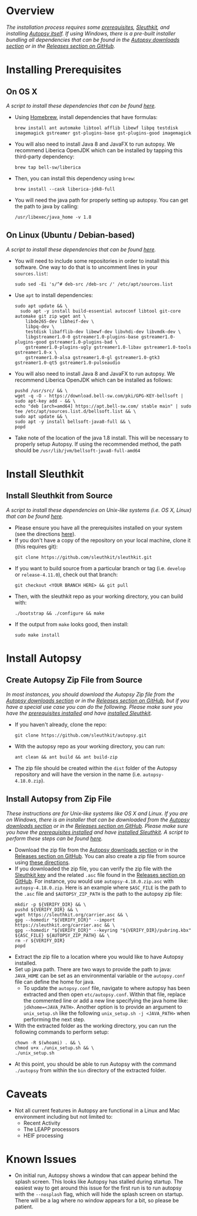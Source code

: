 # Overview
*The installation process requires some [prerequisites](#installing-prerequisites), [Sleuthkit](#install-sleuthkit), and installing [Autopsy itself](#install-autopsy).  If using Windows, there is a pre-built installer bundling all dependencies that can be found in the [Autopsy downloads section](https://www.autopsy.com/download/) or in the [Releases section on GitHub](https://github.com/sleuthkit/autopsy/releases/).*

# Installing Prerequisites

## On OS X

*A script to install these dependencies that can be found [here](scripts/install_prereqs_osx.sh).*
- Using [Homebrew](https://brew.sh/), install dependencies that have formulas:
  ```
  brew install ant automake libtool afflib libewf libpq testdisk imagemagick gstreamer gst-plugins-base gst-plugins-good imagemagick
  ```
- You will also need to install Java 8 and JavaFX to run autopsy.  We recommend Liberica OpenJDK which can be installed by tapping this third-party dependency:
  ```
  brew tap bell-sw/liberica
  ```
- Then, you can install this dependency using `brew`:
  ```
  brew install --cask liberica-jdk8-full
  ```
- You will need the java path for properly setting up autopsy.  You can get the path to java by calling:
  ```
  /usr/libexec/java_home -v 1.8
  ```
  
## On Linux (Ubuntu / Debian-based)

*A script to install these dependencies that can be found [here](scripts/install_prereqs_ubuntu.sh).*
- You will need to include some repositories in order to install this software.  One way to do that is to uncomment lines in your `sources.list`:
  ```
  sudo sed -Ei 's/^# deb-src /deb-src /' /etc/apt/sources.list
  ```
- Use `apt` to install dependencies:
  ```
  sudo apt update && \
    sudo apt -y install build-essential autoconf libtool git-core automake git zip wget ant \
      libde265-dev libheif-dev \
      libpq-dev \
      testdisk libafflib-dev libewf-dev libvhdi-dev libvmdk-dev \
      libgstreamer1.0-0 gstreamer1.0-plugins-base gstreamer1.0-plugins-good gstreamer1.0-plugins-bad \
      gstreamer1.0-plugins-ugly gstreamer1.0-libav gstreamer1.0-tools gstreamer1.0-x \
      gstreamer1.0-alsa gstreamer1.0-gl gstreamer1.0-gtk3 gstreamer1.0-qt5 gstreamer1.0-pulseaudio
  ```
- You will also need to install Java 8 and JavaFX to run autopsy.  We recommend Liberica OpenJDK which can be installed as follows:
  ```
  pushd /usr/src/ && \
  wget -q -O - https://download.bell-sw.com/pki/GPG-KEY-bellsoft | sudo apt-key add - && \
  echo "deb [arch=amd64] https://apt.bell-sw.com/ stable main" | sudo tee /etc/apt/sources.list.d/bellsoft.list && \
  sudo apt update && \
  sudo apt -y install bellsoft-java8-full && \
  popd
  ```
- Take note of the location of the java 1.8 install.  This will be necessary to properly setup Autopsy.  If using the recommended method, the path should be `/usr/lib/jvm/bellsoft-java8-full-amd64`

# Install Sleuthkit

## Install Sleuthkit from Source
*A script to install these dependencies on Unix-like systems (i.e. OS X, Linux) that can be found [here](scripts/install_tsk_from_src.sh).*
- Please ensure you have all the prerequisites installed on your system (see the directions [here](#installing-prerequisites)).
- If you don't have a copy of the repository on your local machine, clone it (this requires git):
  ```
  git clone https://github.com/sleuthkit/sleuthkit.git
  ```
- If you want to build source from a particular branch or tag (i.e. `develop` or `release-4.11.0`), check out that branch:
  ```
  git checkout <YOUR BRANCH HERE> && git pull
  ```
- Then, with the sleuthkit repo as your working directory, you can build with:
  ```
  ./bootstrap && ./configure && make
  ```
- If the output from `make` looks good, then install:
  ```
  sudo make install
  ```

# Install Autopsy

## Create Autopsy Zip File from Source
*In most instances, you should download the Autopsy Zip file from the [Autopsy downloads section](https://www.autopsy.com/download/) or in the [Releases section on GitHub](https://github.com/sleuthkit/autopsy/releases/), but if you have a special use case you can do the following.  Please make sure you have the [prerequisites installed](#installing-prerequisites) and have [installed Sleuthkit](#install-sleuthkit).* 
- If you haven't already, clone the repo:
  ```
  git clone https://github.com/sleuthkit/autopsy.git
  ```
- With the autopsy repo as your working directory, you can run:
  ```
  ant clean && ant build && ant build-zip
  ```
- The zip file should be created within the `dist` folder of the Autopsy repository and will have the version in the name (i.e. `autopsy-4.18.0.zip`).

## Install Autopsy from Zip File
*These instructions are for Unix-like systems like OS X and Linux.  If you are on Windows, there is an installer that can be downloaded from the [Autopsy downloads section](https://www.autopsy.com/download/) or in the [Releases section on GitHub](https://github.com/sleuthkit/autopsy/releases/). Please make sure you have the [prerequisites installed](#installing-prerequisites) and have [installed Sleuthkit](#install-sleuthkit). A script to perform these steps can be found [here](scripts/install_autopsy_from_zip.sh).*

- Download the zip file from the [Autopsy downloads section](https://www.autopsy.com/download/) or in the [Releases section on GitHub](https://github.com/sleuthkit/autopsy/releases/).  You can also create a zip file from source using [these directions](#create-autopsy-zip-file-from-source).
- If you downloaded the zip file, you can verify the zip file with the [Sleuthkit key](https://sleuthkit.org/carrier.asc) and the related `.asc` file found in the [Releases section on GitHub](https://github.com/sleuthkit/autopsy/releases/).  For instance, you would use `autopsy-4.18.0.zip.asc` with `autopsy-4.18.0.zip`.  Here is an example where `$ASC_FILE` is the path to the `.asc` file and `$AUTOPSY_ZIP_PATH` is the path to the autopsy zip file:
  ```
  mkdir -p ${VERIFY_DIR} && \
  pushd ${VERIFY_DIR} && \
  wget https://sleuthkit.org/carrier.asc && \
  gpg --homedir "${VERIFY_DIR}" --import https://sleuthkit.org/carrier.asc && \
  gpg --homedir "${VERIFY_DIR}" --keyring "${VERIFY_DIR}/pubring.kbx" ${ASC_FILE} ${AUTOPSY_ZIP_PATH} && \
  rm -r ${VERIFY_DIR}
  popd
  ```
- Extract the zip file to a location where you would like to have Autopsy installed.
- Set up java path.  There are two ways to provide the path to java: `JAVA_HOME` can be set as an environmental variable or the `autopsy.conf` file can define the home for java.  
  - To update the `autopsy.conf` file, navigate to where autopsy has been extracted and then open `etc/autopsy.conf`.  Within that file, replace the commented line or add a new line specifying the java home like: `jdkhome=<JAVA_PATH>`.  Another option is to provide an argument to `unix_setup.sh` like the following `unix_setup.sh -j <JAVA_PATH>` when performing the next step.
- With the extracted folder as the working directory, you can run the following commands to perform setup:
  ```
  chown -R $(whoami) . && \
  chmod u+x ./unix_setup.sh && \
  ./unix_setup.sh
  ```
- At this point, you should be able to run Autopsy with the command `./autopsy` from within the `bin` directory of the extracted folder.


# Caveats
- Not all current features in Autopsy are functional in a Linux and Mac environment including but not limited to:
  - Recent Activity
  - The LEAPP processors
  - HEIF processing

# Known Issues
- On initial run, Autopsy shows a window that can appear behind the splash screen.  This looks like Autopsy has stalled during startup.  The easiest way to get around this issue for the first run is to run autopsy with the `--nosplash` flag, which will hide the splash screen on startup.  There will be a lag where no window appears for a bit, so please be patient.